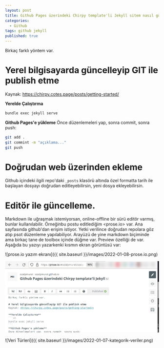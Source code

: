 ```yaml
---
layout: post
title: Github Pages üzerindeki Chirpy template'li Jekyll sitem nasıl güncellenir?
categories:
  - Github
tags: github jekyll
published: true
---
```

Birkaç farklı yöntem var.

# Yerel bilgisayarda güncelleyip GIT ile publish etme
Kaynak: <https://chirpy.cotes.page/posts/getting-started/>

**Yerelde Çalıştırma**
```sh
bundle exec jekyll serve
```
**Github Pages'e yükleme**
Önce düzenlemeleri yap, sonra commit, sonra push:
```bash
git add .
git commint -m "açıklama..."
git push
```

# Doğrudan web üzerinden ekleme
Github içindeki ilgili repo'daki `_posts` klasörü altında özel formatta tarih ile başlayan dosyayı doğrudan editleyebilirsin, yeni dosya ekleyebilirsin.

# Editör ile güncelleme.
Markdown ile uğraşmak istemiyorsan, online-offline bir sürü editör varmış, bunlar kullanılabilir. Örneğinbu postu editlediğim <prose.io> var. Ana sayfasında github'dan erişim istiyor. Yetki verilince doğrudan repolara göz atıp psot düzenleme yapılabiliyor. Arayüzü de yine markdown biçiminde ama birkaç tane de toolbox içinde düğme var. Preview özelliği de var. Aşağıda bu yazıyı yazarkenki kısmın ekran görüntüsü var:

![prose.io yazım ekranı]({{ site.baseurl }}/images/2022-01-08-prose.io.png)

![prose.io yazım ekranı](/images/2022-01-08-prose.io.png)

![Veri Türleri]({{ site.baseurl }}/images/2022-01-07-kategorik-veriler.png)
